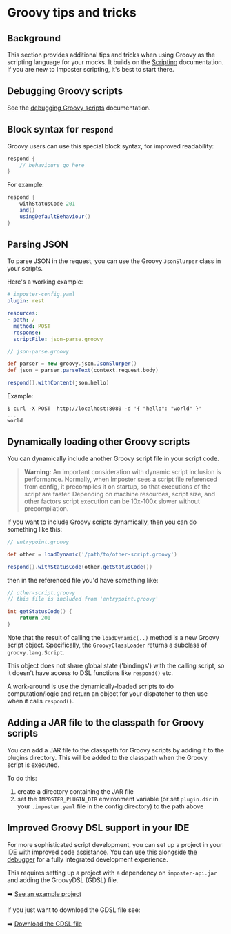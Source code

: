 # Groovy tips and tricks

## Background

This section provides additional tips and tricks when using Groovy as the scripting language for your mocks. It builds on the [Scripting](./scripting.md) documentation. If you are new to Imposter scripting, it's best to start there.

## Debugging Groovy scripts

See the [debugging Groovy scripts](./groovy_debugging.md) documentation.

## Block syntax for `respond`

Groovy users can use this special block syntax, for improved readability:

```groovy
respond {
    // behaviours go here
}
```

For example:

```groovy
respond {
    withStatusCode 201
    and()
    usingDefaultBehaviour()
}
```

## Parsing JSON

To parse JSON in the request, you can use the Groovy `JsonSlurper` class in your scripts.

Here's a working example:

```yaml
# imposter-config.yaml
plugin: rest

resources:
- path: /
  method: POST
  response:
  scriptFile: json-parse.groovy
```

```groovy
// json-parse.groovy

def parser = new groovy.json.JsonSlurper()
def json = parser.parseText(context.request.body)

respond().withContent(json.hello)
```

Example:

```shell
$ curl -X POST  http://localhost:8080 -d '{ "hello": "world" }'
...
world
```

## Dynamically loading other Groovy scripts

You can dynamically include another Groovy script file in your script code.

> **Warning:** An important consideration with dynamic script inclusion is performance. Normally, when Imposter sees a script file referenced from config, it precompiles it on startup, so that executions of the script are faster. Depending on machine resources, script size, and other factors script execution can be 10x-100x slower without precompilation.

If you want to include Groovy scripts dynamically, then you can do something like this:

```groovy
// entrypoint.groovy

def other = loadDynamic('/path/to/other-script.groovy')

respond().withStatusCode(other.getStatusCode())
```

then in the referenced file you'd have something like:

```groovy
// other-script.groovy
// this file is included from 'entrypoint.groovy'

int getStatusCode() {
    return 201
}
```

Note that the result of calling the `loadDynamic(..)` method is a new Groovy script object. Specifically, the `GroovyClassLoader` returns a subclass of `groovy.lang.Script`.

This object does not share global state ('bindings') with the calling script, so it doesn't have access to DSL functions like `respond()` etc.

A work-around is use the dynamically-loaded scripts to do computation/logic and return an object for your dispatcher to then use when it calls `respond()`.

## Adding a JAR file to the classpath for Groovy scripts

You can add a JAR file to the classpath for Groovy scripts by adding it to the plugins directory. This will be added to the classpath when the Groovy script is executed.

To do this:

1. create a directory containing the JAR file
2. set the `IMPOSTER_PLUGIN_DIR` environment variable (or set `plugin.dir` in your `.imposter.yaml` file in the config directory) to the path above

## Improved Groovy DSL support in your IDE

For more sophisticated script development, you can set up a project in your IDE with improved code assistance. You can use this alongside [the debugger](./groovy_debugging.md) for a fully integrated development experience.

This requires setting up a project with a dependency on `imposter-api.jar` and adding the GroovyDSL (GDSL) file.

➡️ [See an example project](https://github.com/outofcoffee/imposter/tree/main/examples/groovy-dsl)

If you just want to download the GDSL file see:

➡️ [Download the GDSL file](https://github.com/outofcoffee/imposter/tree/main/examples/groovy-dsl/src/main/resources/imposter.gdsl) 
